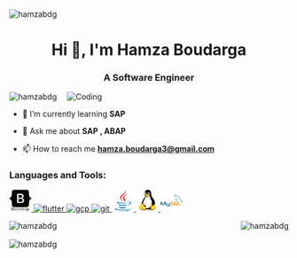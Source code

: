 <img align="center" width="1000" src="https://i.pinimg.com/originals/81/17/8b/81178b47a8598f0c81c4799f2cdd4057.gif" alt="hamzabdg" />
<h1 align="center">Hi 👋, I'm Hamza Boudarga</h1>
<h3 align="center">A Software Engineer</h3>
<img align="right" alt="Coding" width="400" src="https://cdn.dribbble.com/users/1803678/screenshots/3652824/media/d3b02b8c47ea791aebf0a53631428f94.gif">


<p align="left"> <img src="https://komarev.com/ghpvc/?username=hamzabdg&label=Profile%20views&color=0e75b6&style=flat" alt="hamzabdg" /> </p>


- 🌱 I’m currently learning **SAP**

- 💬 Ask me about **SAP , ABAP**

- 📫 How to reach me **hamza.boudarga3@gmail.com**




<h3 align="left">Languages and Tools:</h3>
<p align="left"> <a href="https://angular.io" target="_blank" rel="noreferrer">  </a>
<a href="https://getbootstrap.com" target="_blank" rel="noreferrer"> <img src="https://raw.githubusercontent.com/devicons/devicon/master/icons/bootstrap/bootstrap-plain-wordmark.svg" alt="bootstrap" width="40" height="40"/> </a> 
<a href="https://flutter.dev" target="_blank" rel="noreferrer"> <img src="https://www.vectorlogo.zone/logos/flutterio/flutterio-icon.svg" alt="flutter" width="40" height="40"/> </a> 
<a href="https://cloud.google.com" target="_blank" rel="noreferrer"> <img src="https://www.vectorlogo.zone/logos/google_cloud/google_cloud-icon.svg" alt="gcp" width="40" height="40"/> </a>
<a href="https://git-scm.com/" target="_blank" rel="noreferrer"> <img src="https://www.vectorlogo.zone/logos/git-scm/git-scm-icon.svg" alt="git" width="40" height="40"/> </a> 
<a href="https://www.java.com" target="_blank" rel="noreferrer"> <img src="https://raw.githubusercontent.com/devicons/devicon/master/icons/java/java-original.svg" alt="java" width="40" height="40"/> </a> 
<a href="https://www.linux.org/" target="_blank" rel="noreferrer"> <img src="https://raw.githubusercontent.com/devicons/devicon/master/icons/linux/linux-original.svg" alt="linux" width="40" height="40"/</a> 
<a href="https://www.mysql.com/" target="_blank" rel="noreferrer"> <img src="https://raw.githubusercontent.com/devicons/devicon/master/icons/mysql/mysql-original-wordmark.svg" alt="mysql" width="40" height="40"/> </a> 
</p>

<p><img align="left" src="https://github-readme-stats.vercel.app/api/top-langs?username=hamzabdg&show_icons=true&locale=en&layout=compact&theme=tokyonight" alt="hamzabdg" /></p>

<p>&nbsp;<img align="right" src="https://github-readme-stats.vercel.app/api?username=hamzabdg&show_icons=true&locale=en&theme=tokyonight" alt="hamzabdg" /></p>

<p><img align="center" src="https://github-readme-streak-stats.herokuapp.com/?user=hamzabdg&&theme=tokyonight" alt="hamzabdg" /></p>
